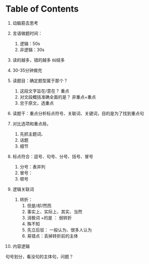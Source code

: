 # Table of Contents



1. 动脑筋去思考
2. 言语做题时间：
   1. 逻辑：50s
   2. 非逻辑：30s
3. 读的越多，错的越多 纠结多
4. 30-35分钟做完 



1. 读题目：确定题型属于那个？
   1. 这段文字旨在/意在？ 重点
   2. 对文段概括准确全面的是？ 非重点+重点
   3. 忠于原文，选重点
2. 读题干：重点分析标点符号、关联词、关键词，目的是为了找到重点句
3. 对比选项和重点局，
   1. 先抓主题词、
   2. 话题
   3. 细节



1. 标点符合：逗号、句号、分号、括号、冒号
   1. 分号：表并列     
   2. 冒号：
   3. 顿号
2. 逻辑关联词
   1. 转折：
      1. 但是/却/然而
      2. 事实上、实际上、其实、当然
      3. 消极词 +的是 ： 弱转折
      4. 殊不知
      5. 先立后驳： 一般认为、很多人认为
      6. 易错点：丢掉转折前的主体
3. 内容逻辑





句号划分，看没句的主体句，问题？
